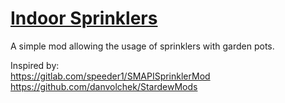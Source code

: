 # [Indoor Sprinklers](https://www.nexusmods.com/stardewvalley/mods/21124)
A simple mod allowing the usage of sprinklers with garden pots.

Inspired by:  
https://gitlab.com/speeder1/SMAPISprinklerMod  
https://github.com/danvolchek/StardewMods
